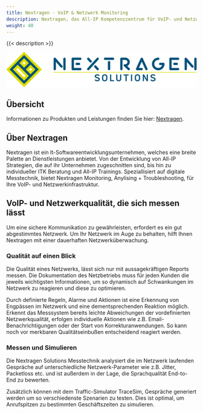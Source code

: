 ```yaml
---
title: Nextragen - VoIP & Netzwerk Monitoring
description: Nextragen, das All-IP Kompetenzzentrum für VoIP- und Netzwerk Messtechnik
weight: 40
---
```



{{< description >}}

![Nextragen Logo](nextragen-logo.png?width=50%)

## Übersicht

Informationen zu Produkten und Leistungen finden Sie hier: [Nextragen](https://nextragen-solutions.de/).

## Über Nextragen
Nextragen ist ein It-Softwareentwicklungsunternehmen, welches eine breite Palette an Dienstleistungen anbietet.
Von der Entwicklung von All-IP Strategien, die auf ihr Unternehmen zugeschnitten sind, bis hin zu individueller ITK Beratung
und All-IP Trainings. 
Speziallisiert auf digitale Messtechnik, bietet Nextragen Monitoring, Anylising + Troubleshooting, für Ihre VoIP- und Netzwerkinfrastruktur.


## VoIP- und Netzwerkqualität, die sich messen lässt

Um eine sichere Kommunikation zu gewährleisten, erfordert es ein gut abgestimmtes Netzwerk. Um Ihr Netzwerk im Auge zu behalten, hilft Ihnen Nextragen mit einer
dauerhaften Netzwerküberwachung.

### Qualität auf einen Blick

Die Qualität eines Netzwerks, lässt sich nur mit aussagekräftigen Reports messen. Die Dokumentation des Netzbetriebs muss für jeden Kunden die jeweils wichtigsten Informationen, um so dynamisch auf Schwankungen im Netzwerk zu reagieren und diese zu optimieren.  

Durch definierte Regeln, Alarme und Aktionen ist eine Erkennung von Engpässen im Netzwerk und eine dementsprechenden Reaktion möglich. Erkennt das Messsystem bereits leichte Abweichungen der vordefinierten Netzwerkqualität, erfolgen individuelle Aktionen wie z.B. Email-Benachrichtigungen oder der Start von Korrekturanwendungen. So kann noch vor merkbaren Qualitätseinbußen entscheidend reagiert werden. 

### Messen und Simulieren

Die Nextragen Solutions Messtechnik analysiert die im Netzwerk laufenden Gespräche auf unterschiedliche Netzwerk-Parameter wie z.B. Jitter, Packetloss etc. und ist außerdem in der Lage, die Sprachqualität End-to-End zu bewerten.

Zusätzlich können mit dem Traffic-Simulator TraceSim, Gespräche generiert werden um so verschiedenste Szenarien zu testen. Dies ist optimal, um Anrufspitzen zu bestimmten Geschäftszeiten zu simulieren. 
